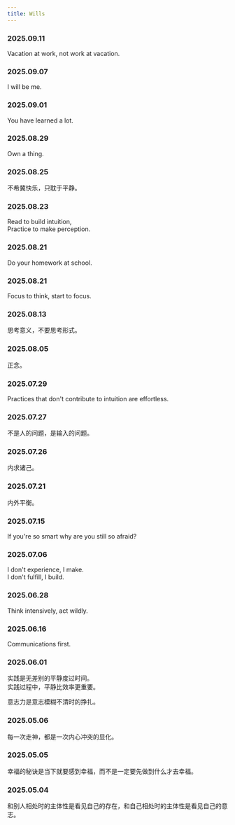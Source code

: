 ```yaml
---
title: Wills
---
```


### 2025.09.11

Vacation at work, not work at vacation.

### 2025.09.07

I will be me.

### 2025.09.01

You have learned a lot.

### 2025.08.29

Own a thing.

### 2025.08.25

不希冀快乐，只耽于平静。

### 2025.08.23

Read to build intuition,  
Practice to make perception.

### 2025.08.21

Do your homework at school.

### 2025.08.21

Focus to think, start to focus.

### 2025.08.13

思考意义，不要思考形式。

### 2025.08.05

正念。

### 2025.07.29

Practices that don't contribute to intuition are effortless.

### 2025.07.27

不是人的问题，是输入的问题。

### 2025.07.26

内求诸己。

### 2025.07.21

内外平衡。

### 2025.07.15

If you're so smart why are you still so afraid?

### 2025.07.06

I don't experience, I make.  
I don't fulfill, I build.

### 2025.06.28

Think intensively, act wildly.

### 2025.06.16

Communications first.

### 2025.06.01

实践是无差别的平静度过时间。  
实践过程中，平静比效率更重要。

意志力是意志模糊不清时的挣扎。

### 2025.05.06

每一次走神，都是一次内心冲突的显化。

### 2025.05.05

幸福的秘诀是当下就要感到幸福，而不是一定要先做到什么才去幸福。

### 2025.05.04

和别人相处时的主体性是看见自己的存在，和自己相处时的主体性是看见自己的意志。
